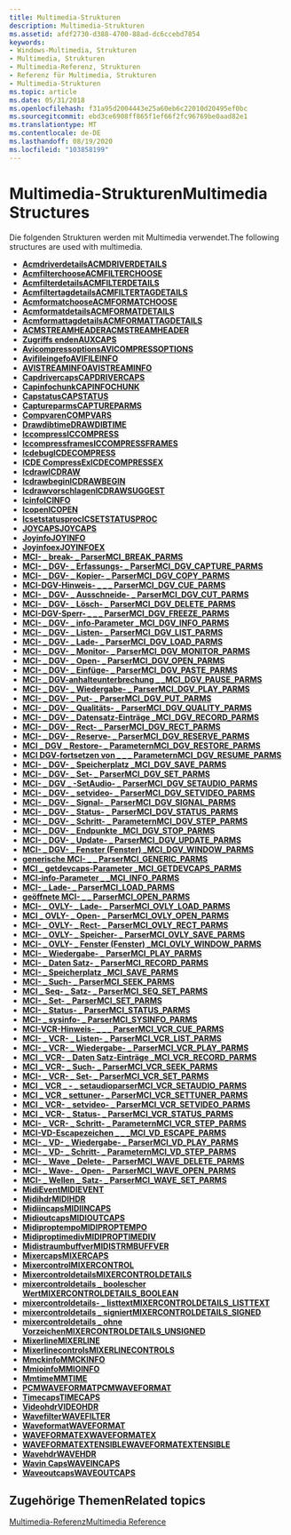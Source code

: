 ```yaml
---
title: Multimedia-Strukturen
description: Multimedia-Strukturen
ms.assetid: afdf2730-d388-4700-88ad-dc6ccebd7854
keywords:
- Windows-Multimedia, Strukturen
- Multimedia, Strukturen
- Multimedia-Referenz, Strukturen
- Referenz für Multimedia, Strukturen
- Multimedia-Strukturen
ms.topic: article
ms.date: 05/31/2018
ms.openlocfilehash: f31a95d2004443e25a60eb6c22010d20495ef0bc
ms.sourcegitcommit: ebd3ce6908ff865f1ef66f2fc96769be0aad82e1
ms.translationtype: MT
ms.contentlocale: de-DE
ms.lasthandoff: 08/19/2020
ms.locfileid: "103858199"
---
```

# <a name="multimedia-structures"></a><span data-ttu-id="46160-108">Multimedia-Strukturen</span><span class="sxs-lookup"><span data-stu-id="46160-108">Multimedia Structures</span></span>

<span data-ttu-id="46160-109">Die folgenden Strukturen werden mit Multimedia verwendet.</span><span class="sxs-lookup"><span data-stu-id="46160-109">The following structures are used with multimedia.</span></span>

-   [<span data-ttu-id="46160-110">**Acmdriverdetails**</span><span class="sxs-lookup"><span data-stu-id="46160-110">**ACMDRIVERDETAILS**</span></span>](/windows/win32/api/msacm/ns-msacm-acmdriverdetails)
-   [<span data-ttu-id="46160-111">**Acmfilterchoose**</span><span class="sxs-lookup"><span data-stu-id="46160-111">**ACMFILTERCHOOSE**</span></span>](/windows/win32/api/msacm/ns-msacm-acmfilterchoose)
-   [<span data-ttu-id="46160-112">**Acmfilterdetails**</span><span class="sxs-lookup"><span data-stu-id="46160-112">**ACMFILTERDETAILS**</span></span>](/windows/win32/api/msacm/ns-msacm-acmfilterdetails)
-   [<span data-ttu-id="46160-113">**Acmfiltertagdetails**</span><span class="sxs-lookup"><span data-stu-id="46160-113">**ACMFILTERTAGDETAILS**</span></span>](/windows/win32/api/msacm/ns-msacm-acmfiltertagdetails)
-   [<span data-ttu-id="46160-114">**Acmformatchoose**</span><span class="sxs-lookup"><span data-stu-id="46160-114">**ACMFORMATCHOOSE**</span></span>](/windows/win32/api/msacm/ns-msacm-acmformatchoose)
-   [<span data-ttu-id="46160-115">**Acmformatdetails**</span><span class="sxs-lookup"><span data-stu-id="46160-115">**ACMFORMATDETAILS**</span></span>](/windows/win32/api/msacm/ns-msacm-acmformatdetails)
-   [<span data-ttu-id="46160-116">**Acmformattagdetails**</span><span class="sxs-lookup"><span data-stu-id="46160-116">**ACMFORMATTAGDETAILS**</span></span>](/windows/win32/api/msacm/ns-msacm-acmformattagdetails)
-   [<span data-ttu-id="46160-117">**ACMSTREAMHEADER**</span><span class="sxs-lookup"><span data-stu-id="46160-117">**ACMSTREAMHEADER**</span></span>](/windows/win32/api/msacm/ns-msacm-acmstreamheader)
-   [<span data-ttu-id="46160-118">**Zugriffs enden**</span><span class="sxs-lookup"><span data-stu-id="46160-118">**AUXCAPS**</span></span>](/windows/win32/api/mmeapi/ns-mmeapi-auxcaps)
-   [<span data-ttu-id="46160-119">**Avicompressoptions**</span><span class="sxs-lookup"><span data-stu-id="46160-119">**AVICOMPRESSOPTIONS**</span></span>](/windows/desktop/api/Vfw/ns-vfw-avicompressoptions)
-   [<span data-ttu-id="46160-120">**Avifileingefo**</span><span class="sxs-lookup"><span data-stu-id="46160-120">**AVIFILEINFO**</span></span>](/windows/desktop/api/Vfw/ns-vfw-avifileinfoa)
-   [<span data-ttu-id="46160-121">**AVISTREAMINFO**</span><span class="sxs-lookup"><span data-stu-id="46160-121">**AVISTREAMINFO**</span></span>](/windows/desktop/api/Vfw/ns-vfw-avistreaminfoa)
-   [<span data-ttu-id="46160-122">**Capdrivercaps**</span><span class="sxs-lookup"><span data-stu-id="46160-122">**CAPDRIVERCAPS**</span></span>](/windows/win32/api/vfw/ns-vfw-capdrivercaps)
-   [<span data-ttu-id="46160-123">**Capinfochunk**</span><span class="sxs-lookup"><span data-stu-id="46160-123">**CAPINFOCHUNK**</span></span>](/windows/win32/api/vfw/ns-vfw-capinfochunk)
-   [<span data-ttu-id="46160-124">**Capstatus**</span><span class="sxs-lookup"><span data-stu-id="46160-124">**CAPSTATUS**</span></span>](/windows/win32/api/vfw/ns-vfw-capstatus)
-   [<span data-ttu-id="46160-125">**Captureparms**</span><span class="sxs-lookup"><span data-stu-id="46160-125">**CAPTUREPARMS**</span></span>](/windows/win32/api/vfw/ns-vfw-captureparms)
-   [<span data-ttu-id="46160-126">**Compvaren**</span><span class="sxs-lookup"><span data-stu-id="46160-126">**COMPVARS**</span></span>](/windows/desktop/api/Vfw/ns-vfw-compvars)
-   [<span data-ttu-id="46160-127">**Drawdibtime**</span><span class="sxs-lookup"><span data-stu-id="46160-127">**DRAWDIBTIME**</span></span>](/windows/desktop/api/Vfw/ns-vfw-drawdibtime)
-   [<span data-ttu-id="46160-128">**Iccompress**</span><span class="sxs-lookup"><span data-stu-id="46160-128">**ICCOMPRESS**</span></span>](/windows/desktop/api/Vfw/ns-vfw-iccompress)
-   [<span data-ttu-id="46160-129">**Iccompressframes**</span><span class="sxs-lookup"><span data-stu-id="46160-129">**ICCOMPRESSFRAMES**</span></span>](/windows/desktop/api/Vfw/ns-vfw-iccompressframes)
-   [<span data-ttu-id="46160-130">**Icdebug**</span><span class="sxs-lookup"><span data-stu-id="46160-130">**ICDECOMPRESS**</span></span>](/windows/desktop/api/Vfw/ns-vfw-icdecompress)
-   [<span data-ttu-id="46160-131">**ICDE CompressEx**</span><span class="sxs-lookup"><span data-stu-id="46160-131">**ICDECOMPRESSEX**</span></span>](/windows/desktop/api/Vfw/ns-vfw-icdecompressex)
-   [<span data-ttu-id="46160-132">**Icdraw**</span><span class="sxs-lookup"><span data-stu-id="46160-132">**ICDRAW**</span></span>](/windows/desktop/api/Vfw/ns-vfw-icdraw)
-   [<span data-ttu-id="46160-133">**Icdrawbegin**</span><span class="sxs-lookup"><span data-stu-id="46160-133">**ICDRAWBEGIN**</span></span>](/windows/desktop/api/Vfw/ns-vfw-icdrawbegin)
-   [<span data-ttu-id="46160-134">**Icdrawvorschlagen**</span><span class="sxs-lookup"><span data-stu-id="46160-134">**ICDRAWSUGGEST**</span></span>](/windows/desktop/api/Vfw/ns-vfw-icdrawsuggest)
-   [<span data-ttu-id="46160-135">**Icinfo**</span><span class="sxs-lookup"><span data-stu-id="46160-135">**ICINFO**</span></span>](/windows/desktop/api/Vfw/ns-vfw-icinfo)
-   [<span data-ttu-id="46160-136">**Icopen**</span><span class="sxs-lookup"><span data-stu-id="46160-136">**ICOPEN**</span></span>](/windows/desktop/api/Vfw/ns-vfw-icopen)
-   [<span data-ttu-id="46160-137">**Icsetstatusproc**</span><span class="sxs-lookup"><span data-stu-id="46160-137">**ICSETSTATUSPROC**</span></span>](/windows/desktop/api/Vfw/ns-vfw-icsetstatusproc)
-   [<span data-ttu-id="46160-138">**JOYCAPS**</span><span class="sxs-lookup"><span data-stu-id="46160-138">**JOYCAPS**</span></span>](/windows/win32/api/joystickapi/ns-joystickapi-joycaps)
-   [<span data-ttu-id="46160-139">**Joyinfo**</span><span class="sxs-lookup"><span data-stu-id="46160-139">**JOYINFO**</span></span>](/windows/win32/api/joystickapi/ns-joystickapi-joyinfo)
-   [<span data-ttu-id="46160-140">**Joyinfoex**</span><span class="sxs-lookup"><span data-stu-id="46160-140">**JOYINFOEX**</span></span>](/windows/win32/api/joystickapi/ns-joystickapi-joyinfoex)
-   [<span data-ttu-id="46160-141">**MCI- \_ break- \_ Parser**</span><span class="sxs-lookup"><span data-stu-id="46160-141">**MCI\_BREAK\_PARMS**</span></span>](mci-break-parms.md)
-   [<span data-ttu-id="46160-142">**MCI- \_ DGV- \_ Erfassungs- \_ Parser**</span><span class="sxs-lookup"><span data-stu-id="46160-142">**MCI\_DGV\_CAPTURE\_PARMS**</span></span>](/windows/desktop/api/Digitalv/ns-digitalv-mci_dgv_capture_parmsa)
-   [<span data-ttu-id="46160-143">**MCI- \_ DGV- \_ Kopier- \_ Parser**</span><span class="sxs-lookup"><span data-stu-id="46160-143">**MCI\_DGV\_COPY\_PARMS**</span></span>](/windows/desktop/api/Digitalv/ns-digitalv-mci_dgv_copy_parms)
-   [<span data-ttu-id="46160-144">**MCI-DGV-Hinweis- \_ \_ \_ Parser**</span><span class="sxs-lookup"><span data-stu-id="46160-144">**MCI\_DGV\_CUE\_PARMS**</span></span>](/windows/desktop/api/Digitalv/ns-digitalv-mci_dgv_cue_parms)
-   [<span data-ttu-id="46160-145">**MCI- \_ DGV- \_ Ausschneide- \_ Parser**</span><span class="sxs-lookup"><span data-stu-id="46160-145">**MCI\_DGV\_CUT\_PARMS**</span></span>](/windows/desktop/api/Digitalv/ns-digitalv-mci_dgv_cut_parms)
-   [<span data-ttu-id="46160-146">**MCI- \_ DGV- \_ Lösch- \_ Parser**</span><span class="sxs-lookup"><span data-stu-id="46160-146">**MCI\_DGV\_DELETE\_PARMS**</span></span>](/windows/desktop/api/Digitalv/ns-digitalv-mci_dgv_delete_parms)
-   [<span data-ttu-id="46160-147">**MCI-DGV-Sperr- \_ \_ \_ Parser**</span><span class="sxs-lookup"><span data-stu-id="46160-147">**MCI\_DGV\_FREEZE\_PARMS**</span></span>](/windows/desktop/api/Digitalv/ns-digitalv-mci_dgv_rect_parms)
-   [<span data-ttu-id="46160-148">**MCI- \_ DGV- \_ info-Parameter \_**</span><span class="sxs-lookup"><span data-stu-id="46160-148">**MCI\_DGV\_INFO\_PARMS**</span></span>](/windows/desktop/api/Digitalv/ns-digitalv-mci_dgv_info_parmsa)
-   [<span data-ttu-id="46160-149">**MCI- \_ DGV- \_ Listen- \_ Parser**</span><span class="sxs-lookup"><span data-stu-id="46160-149">**MCI\_DGV\_LIST\_PARMS**</span></span>](/windows/desktop/api/Digitalv/ns-digitalv-mci_dgv_list_parmsa)
-   <span data-ttu-id="46160-150">[**MCI- \_ DGV- \_ Lade- \_ Parser**](/previous-versions//dd743391(v=vs.85))</span><span class="sxs-lookup"><span data-stu-id="46160-150">[**MCI\_DGV\_LOAD\_PARMS**](/previous-versions//dd743391(v=vs.85))</span></span>
-   [<span data-ttu-id="46160-151">**MCI- \_ DGV- \_ Monitor- \_ Parser**</span><span class="sxs-lookup"><span data-stu-id="46160-151">**MCI\_DGV\_MONITOR\_PARMS**</span></span>](/windows/desktop/api/Digitalv/ns-digitalv-mci_dgv_monitor_parms)
-   [<span data-ttu-id="46160-152">**MCI- \_ DGV- \_ Open- \_ Parser**</span><span class="sxs-lookup"><span data-stu-id="46160-152">**MCI\_DGV\_OPEN\_PARMS**</span></span>](/windows/desktop/api/Digitalv/ns-digitalv-mci_dgv_open_parmsa)
-   [<span data-ttu-id="46160-153">**MCI- \_ DGV- \_ Einfüge- \_ Parser**</span><span class="sxs-lookup"><span data-stu-id="46160-153">**MCI\_DGV\_PASTE\_PARMS**</span></span>](/windows/desktop/api/Digitalv/ns-digitalv-mci_dgv_paste_parms)
-   <span data-ttu-id="46160-154">[**MCI- \_ DGV-anhalteunterbrechung \_ \_**](/previous-versions//dd743395(v=vs.85))</span><span class="sxs-lookup"><span data-stu-id="46160-154">[**MCI\_DGV\_PAUSE\_PARMS**](/previous-versions//dd743395(v=vs.85))</span></span>
-   <span data-ttu-id="46160-155">[**MCI- \_ DGV- \_ Wiedergabe- \_ Parser**](/previous-versions//dd743396(v=vs.85))</span><span class="sxs-lookup"><span data-stu-id="46160-155">[**MCI\_DGV\_PLAY\_PARMS**](/previous-versions//dd743396(v=vs.85))</span></span>
-   <span data-ttu-id="46160-156">[**MCI- \_ DGV- \_ Put- \_ Parser**](/previous-versions//dd743397(v=vs.85))</span><span class="sxs-lookup"><span data-stu-id="46160-156">[**MCI\_DGV\_PUT\_PARMS**](/previous-versions//dd743397(v=vs.85))</span></span>
-   [<span data-ttu-id="46160-157">**MCI- \_ DGV- \_ Qualitäts- \_ Parser**</span><span class="sxs-lookup"><span data-stu-id="46160-157">**MCI\_DGV\_QUALITY\_PARMS**</span></span>](/windows/desktop/api/Digitalv/ns-digitalv-mci_dgv_quality_parmsa)
-   [<span data-ttu-id="46160-158">**MCI- \_ DGV- \_ Datensatz-Einträge \_**</span><span class="sxs-lookup"><span data-stu-id="46160-158">**MCI\_DGV\_RECORD\_PARMS**</span></span>](/windows/desktop/api/Digitalv/ns-digitalv-mci_dgv_record_parms)
-   [<span data-ttu-id="46160-159">**MCI- \_ DGV- \_ Rect- \_ Parser**</span><span class="sxs-lookup"><span data-stu-id="46160-159">**MCI\_DGV\_RECT\_PARMS**</span></span>](/windows/win32/api/digitalv/ns-digitalv-mci_dgv_rect_parms)
-   [<span data-ttu-id="46160-160">**MCI- \_ DGV- \_ Reserve- \_ Parser**</span><span class="sxs-lookup"><span data-stu-id="46160-160">**MCI\_DGV\_RESERVE\_PARMS**</span></span>](/windows/desktop/api/Digitalv/ns-digitalv-mci_dgv_reserve_parmsa)
-   [<span data-ttu-id="46160-161">**MCI \_ DGV \_ Restore- \_ Parametern**</span><span class="sxs-lookup"><span data-stu-id="46160-161">**MCI\_DGV\_RESTORE\_PARMS**</span></span>](/windows/desktop/api/Digitalv/ns-digitalv-mci_dgv_restore_parmsa)
-   <span data-ttu-id="46160-162">[**MCI DGV-fortsetzen von \_ \_ \_ Parametern**](/previous-versions//dd743403(v=vs.85))</span><span class="sxs-lookup"><span data-stu-id="46160-162">[**MCI\_DGV\_RESUME\_PARMS**](/previous-versions//dd743403(v=vs.85))</span></span>
-   [<span data-ttu-id="46160-163">**MCI- \_ DGV- \_ Speicherplatz \_**</span><span class="sxs-lookup"><span data-stu-id="46160-163">**MCI\_DGV\_SAVE\_PARMS**</span></span>](/windows/desktop/api/Digitalv/ns-digitalv-mci_dgv_save_parmsa)
-   [<span data-ttu-id="46160-164">**MCI- \_ DGV- \_ Set- \_ Parser**</span><span class="sxs-lookup"><span data-stu-id="46160-164">**MCI\_DGV\_SET\_PARMS**</span></span>](/windows/desktop/api/Digitalv/ns-digitalv-mci_dgv_set_parms)
-   [<span data-ttu-id="46160-165">**MCI- \_ DGV \_ -SetAudio- \_ Parser**</span><span class="sxs-lookup"><span data-stu-id="46160-165">**MCI\_DGV\_SETAUDIO\_PARMS**</span></span>](/windows/desktop/api/Digitalv/ns-digitalv-mci_dgv_setaudio_parmsa)
-   [<span data-ttu-id="46160-166">**MCI- \_ DGV- \_ setvideo- \_ Parser**</span><span class="sxs-lookup"><span data-stu-id="46160-166">**MCI\_DGV\_SETVIDEO\_PARMS**</span></span>](/windows/desktop/api/Digitalv/ns-digitalv-mci_dgv_setvideo_parmsa)
-   [<span data-ttu-id="46160-167">**MCI- \_ DGV- \_ Signal- \_ Parser**</span><span class="sxs-lookup"><span data-stu-id="46160-167">**MCI\_DGV\_SIGNAL\_PARMS**</span></span>](/windows/desktop/api/Digitalv/ns-digitalv-mci_dgv_signal_parms)
-   [<span data-ttu-id="46160-168">**MCI- \_ DGV- \_ Status- \_ Parser**</span><span class="sxs-lookup"><span data-stu-id="46160-168">**MCI\_DGV\_STATUS\_PARMS**</span></span>](/windows/desktop/api/Digitalv/ns-digitalv-mci_dgv_status_parmsa)
-   [<span data-ttu-id="46160-169">**MCI- \_ DGV- \_ Schritt- \_ Parametern**</span><span class="sxs-lookup"><span data-stu-id="46160-169">**MCI\_DGV\_STEP\_PARMS**</span></span>](/windows/desktop/api/Digitalv/ns-digitalv-mci_dgv_step_parms)
-   <span data-ttu-id="46160-170">[**MCI- \_ DGV- \_ Endpunkte \_**](/previous-versions//dd743411(v=vs.85))</span><span class="sxs-lookup"><span data-stu-id="46160-170">[**MCI\_DGV\_STOP\_PARMS**](/previous-versions//dd743411(v=vs.85))</span></span>
-   [<span data-ttu-id="46160-171">**MCI- \_ DGV- \_ Update- \_ Parser**</span><span class="sxs-lookup"><span data-stu-id="46160-171">**MCI\_DGV\_UPDATE\_PARMS**</span></span>](/windows/desktop/api/Digitalv/ns-digitalv-mci_dgv_update_parms)
-   [<span data-ttu-id="46160-172">**MCI- \_ DGV- \_ Fenster (Fenster) \_**</span><span class="sxs-lookup"><span data-stu-id="46160-172">**MCI\_DGV\_WINDOW\_PARMS**</span></span>](/windows/desktop/api/Digitalv/ns-digitalv-mci_dgv_window_parmsa)
-   [<span data-ttu-id="46160-173">**generische MCI- \_ \_ Parser**</span><span class="sxs-lookup"><span data-stu-id="46160-173">**MCI\_GENERIC\_PARMS**</span></span>](mci-generic-parms.md)
-   [<span data-ttu-id="46160-174">**MCI \_ getdevcaps-Parameter \_**</span><span class="sxs-lookup"><span data-stu-id="46160-174">**MCI\_GETDEVCAPS\_PARMS**</span></span>](mci-getdevcaps-parms.md)
-   [<span data-ttu-id="46160-175">**MCI-info-Parameter \_ \_**</span><span class="sxs-lookup"><span data-stu-id="46160-175">**MCI\_INFO\_PARMS**</span></span>](mci-info-parms.md)
-   [<span data-ttu-id="46160-176">**MCI- \_ Lade- \_ Parser**</span><span class="sxs-lookup"><span data-stu-id="46160-176">**MCI\_LOAD\_PARMS**</span></span>](mci-load-parms.md)
-   [<span data-ttu-id="46160-177">**geöffnete MCI- \_ \_ Parser**</span><span class="sxs-lookup"><span data-stu-id="46160-177">**MCI\_OPEN\_PARMS**</span></span>](mci-open-parms.md)
-   [<span data-ttu-id="46160-178">**MCI- \_ OVLY- \_ Lade- \_ Parser**</span><span class="sxs-lookup"><span data-stu-id="46160-178">**MCI\_OVLY\_LOAD\_PARMS**</span></span>](mci-ovly-load-parms.md)
-   [<span data-ttu-id="46160-179">**MCI \_ OVLY- \_ Open- \_ Parser**</span><span class="sxs-lookup"><span data-stu-id="46160-179">**MCI\_OVLY\_OPEN\_PARMS**</span></span>](mci-ovly-open-parms.md)
-   [<span data-ttu-id="46160-180">**MCI- \_ OVLY- \_ Rect- \_ Parser**</span><span class="sxs-lookup"><span data-stu-id="46160-180">**MCI\_OVLY\_RECT\_PARMS**</span></span>](mci-ovly-rect-parms.md)
-   <span data-ttu-id="46160-181">[**MCI- \_ OVLY- \_ Speicher- \_ Parser**](/previous-versions//dd743447(v=vs.85))</span><span class="sxs-lookup"><span data-stu-id="46160-181">[**MCI\_OVLY\_SAVE\_PARMS**](/previous-versions//dd743447(v=vs.85))</span></span>
-   [<span data-ttu-id="46160-182">**MCI- \_ OVLY- \_ Fenster (Fenster) \_**</span><span class="sxs-lookup"><span data-stu-id="46160-182">**MCI\_OVLY\_WINDOW\_PARMS**</span></span>](mci-ovly-window-parms.md)
-   [<span data-ttu-id="46160-183">**MCI- \_ Wiedergabe- \_ Parser**</span><span class="sxs-lookup"><span data-stu-id="46160-183">**MCI\_PLAY\_PARMS**</span></span>](mci-play-parms.md)
-   [<span data-ttu-id="46160-184">**MCI- \_ Daten Satz- \_ Parser**</span><span class="sxs-lookup"><span data-stu-id="46160-184">**MCI\_RECORD\_PARMS**</span></span>](mci-record-parms.md)
-   [<span data-ttu-id="46160-185">**MCI- \_ Speicherplatz \_**</span><span class="sxs-lookup"><span data-stu-id="46160-185">**MCI\_SAVE\_PARMS**</span></span>](mci-save-parms.md)
-   [<span data-ttu-id="46160-186">**MCI- \_ Such- \_ Parser**</span><span class="sxs-lookup"><span data-stu-id="46160-186">**MCI\_SEEK\_PARMS**</span></span>](mci-seek-parms.md)
-   [<span data-ttu-id="46160-187">**MCI \_ Seq- \_ Satz- \_ Parser**</span><span class="sxs-lookup"><span data-stu-id="46160-187">**MCI\_SEQ\_SET\_PARMS**</span></span>](mci-seq-set-parms.md)
-   [<span data-ttu-id="46160-188">**MCI- \_ Set- \_ Parser**</span><span class="sxs-lookup"><span data-stu-id="46160-188">**MCI\_SET\_PARMS**</span></span>](mci-set-parms.md)
-   [<span data-ttu-id="46160-189">**MCI- \_ Status- \_ Parser**</span><span class="sxs-lookup"><span data-stu-id="46160-189">**MCI\_STATUS\_PARMS**</span></span>](mci-status-parms.md)
-   [<span data-ttu-id="46160-190">**MCI- \_ sysinfo- \_ Parser**</span><span class="sxs-lookup"><span data-stu-id="46160-190">**MCI\_SYSINFO\_PARMS**</span></span>](mci-sysinfo-parms.md)
-   [<span data-ttu-id="46160-191">**MCI-VCR-Hinweis- \_ \_ \_ Parser**</span><span class="sxs-lookup"><span data-stu-id="46160-191">**MCI\_VCR\_CUE\_PARMS**</span></span>](mci-vcr-cue-parms.md)
-   [<span data-ttu-id="46160-192">**MCI- \_ VCR- \_ Listen- \_ Parser**</span><span class="sxs-lookup"><span data-stu-id="46160-192">**MCI\_VCR\_LIST\_PARMS**</span></span>](mci-vcr-list-parms.md)
-   [<span data-ttu-id="46160-193">**MCI- \_ VCR- \_ Wiedergabe- \_ Parser**</span><span class="sxs-lookup"><span data-stu-id="46160-193">**MCI\_VCR\_PLAY\_PARMS**</span></span>](mci-vcr-play-parms.md)
-   [<span data-ttu-id="46160-194">**MCI \_ VCR- \_ Daten Satz-Einträge \_**</span><span class="sxs-lookup"><span data-stu-id="46160-194">**MCI\_VCR\_RECORD\_PARMS**</span></span>](mci-vcr-record-parms.md)
-   [<span data-ttu-id="46160-195">**MCI \_ VCR- \_ Such- \_ Parser**</span><span class="sxs-lookup"><span data-stu-id="46160-195">**MCI\_VCR\_SEEK\_PARMS**</span></span>](mci-vcr-seek-parms.md)
-   [<span data-ttu-id="46160-196">**MCI- \_ VCR- \_ Set- \_ Parser**</span><span class="sxs-lookup"><span data-stu-id="46160-196">**MCI\_VCR\_SET\_PARMS**</span></span>](mci-vcr-set-parms.md)
-   [<span data-ttu-id="46160-197">**MCI \_ VCR \_ - \_ setaudioparser**</span><span class="sxs-lookup"><span data-stu-id="46160-197">**MCI\_VCR\_SETAUDIO\_PARMS**</span></span>](mci-vcr-setaudio-parms.md)
-   [<span data-ttu-id="46160-198">**MCI \_ VCR \_ settuner- \_ Parser**</span><span class="sxs-lookup"><span data-stu-id="46160-198">**MCI\_VCR\_SETTUNER\_PARMS**</span></span>](mci-vcr-settuner-parms.md)
-   [<span data-ttu-id="46160-199">**MCI \_ VCR- \_ setvideo- \_ Parser**</span><span class="sxs-lookup"><span data-stu-id="46160-199">**MCI\_VCR\_SETVIDEO\_PARMS**</span></span>](mci-vcr-setvideo-parms.md)
-   [<span data-ttu-id="46160-200">**MCI \_ VCR- \_ Status- \_ Parser**</span><span class="sxs-lookup"><span data-stu-id="46160-200">**MCI\_VCR\_STATUS\_PARMS**</span></span>](mci-vcr-status-parms.md)
-   [<span data-ttu-id="46160-201">**MCI- \_ VCR- \_ Schritt- \_ Parametern**</span><span class="sxs-lookup"><span data-stu-id="46160-201">**MCI\_VCR\_STEP\_PARMS**</span></span>](mci-vcr-step-parms.md)
-   [<span data-ttu-id="46160-202">**MCI-VD-Escapezeichen \_ \_ \_**</span><span class="sxs-lookup"><span data-stu-id="46160-202">**MCI\_VD\_ESCAPE\_PARMS**</span></span>](mci-vd-escape-parms.md)
-   [<span data-ttu-id="46160-203">**MCI- \_ VD- \_ Wiedergabe- \_ Parser**</span><span class="sxs-lookup"><span data-stu-id="46160-203">**MCI\_VD\_PLAY\_PARMS**</span></span>](mci-vd-play-parms.md)
-   [<span data-ttu-id="46160-204">**MCI- \_ VD- \_ Schritt- \_ Parametern**</span><span class="sxs-lookup"><span data-stu-id="46160-204">**MCI\_VD\_STEP\_PARMS**</span></span>](mci-vd-step-parms.md)
-   [<span data-ttu-id="46160-205">**MCI- \_ Wave \_ Delete- \_ Parser**</span><span class="sxs-lookup"><span data-stu-id="46160-205">**MCI\_WAVE\_DELETE\_PARMS**</span></span>](mci-wave-delete-parms.md)
-   [<span data-ttu-id="46160-206">**MCI- \_ Wave- \_ Open- \_ Parser**</span><span class="sxs-lookup"><span data-stu-id="46160-206">**MCI\_WAVE\_OPEN\_PARMS**</span></span>](mci-wave-open-parms.md)
-   [<span data-ttu-id="46160-207">**MCI- \_ Wellen \_ Satz- \_ Parser**</span><span class="sxs-lookup"><span data-stu-id="46160-207">**MCI\_WAVE\_SET\_PARMS**</span></span>](mci-wave-set-parms.md)
-   [<span data-ttu-id="46160-208">**MidiEvent**</span><span class="sxs-lookup"><span data-stu-id="46160-208">**MIDIEVENT**</span></span>](/windows/win32/api/mmeapi/ns-mmeapi-midievent)
-   [<span data-ttu-id="46160-209">**Midihdr**</span><span class="sxs-lookup"><span data-stu-id="46160-209">**MIDIHDR**</span></span>](/windows/win32/api/mmeapi/ns-mmeapi-midihdr)
-   [<span data-ttu-id="46160-210">**Midiincaps**</span><span class="sxs-lookup"><span data-stu-id="46160-210">**MIDIINCAPS**</span></span>](/windows/win32/api/mmeapi/ns-mmeapi-midiincaps)
-   [<span data-ttu-id="46160-211">**Midioutcaps**</span><span class="sxs-lookup"><span data-stu-id="46160-211">**MIDIOUTCAPS**</span></span>](/windows/win32/api/mmeapi/ns-mmeapi-midioutcaps)
-   [<span data-ttu-id="46160-212">**Midiproptempo**</span><span class="sxs-lookup"><span data-stu-id="46160-212">**MIDIPROPTEMPO**</span></span>](/windows/win32/api/mmeapi/ns-mmeapi-midiproptempo)
-   [<span data-ttu-id="46160-213">**Midiproptimediv**</span><span class="sxs-lookup"><span data-stu-id="46160-213">**MIDIPROPTIMEDIV**</span></span>](/windows/win32/api/mmeapi/ns-mmeapi-midiproptimediv)
-   [<span data-ttu-id="46160-214">**Midistraumbuffver**</span><span class="sxs-lookup"><span data-stu-id="46160-214">**MIDISTRMBUFFVER**</span></span>](/windows/win32/api/mmeapi/ns-mmeapi-midistrmbuffver)
-   [<span data-ttu-id="46160-215">**Mixercaps**</span><span class="sxs-lookup"><span data-stu-id="46160-215">**MIXERCAPS**</span></span>](/windows/win32/api/mmeapi/ns-mmeapi-mixercaps)
-   [<span data-ttu-id="46160-216">**Mixercontrol**</span><span class="sxs-lookup"><span data-stu-id="46160-216">**MIXERCONTROL**</span></span>](/windows/win32/api/mmeapi/ns-mmeapi-mixercontrol)
-   [<span data-ttu-id="46160-217">**Mixercontroldetails**</span><span class="sxs-lookup"><span data-stu-id="46160-217">**MIXERCONTROLDETAILS**</span></span>](/windows/win32/api/mmeapi/ns-mmeapi-mixercontroldetails_listtexta)
-   <span data-ttu-id="46160-218">[**mixercontroldetails \_ boolescher Wert**](/previous-versions//dd757295(v=vs.85))</span><span class="sxs-lookup"><span data-stu-id="46160-218">[**MIXERCONTROLDETAILS\_BOOLEAN**](/previous-versions//dd757295(v=vs.85))</span></span>
-   <span data-ttu-id="46160-219">[**mixercontroldetails- \_ listtext**](/previous-versions//dd757296(v=vs.85))</span><span class="sxs-lookup"><span data-stu-id="46160-219">[**MIXERCONTROLDETAILS\_LISTTEXT**](/previous-versions//dd757296(v=vs.85))</span></span>
-   <span data-ttu-id="46160-220">[**mixercontroldetails \_ signiert**](/previous-versions//dd757297(v=vs.85))</span><span class="sxs-lookup"><span data-stu-id="46160-220">[**MIXERCONTROLDETAILS\_SIGNED**](/previous-versions//dd757297(v=vs.85))</span></span>
-   <span data-ttu-id="46160-221">[**mixercontroldetails \_ ohne Vorzeichen**](/previous-versions//dd757298(v=vs.85))</span><span class="sxs-lookup"><span data-stu-id="46160-221">[**MIXERCONTROLDETAILS\_UNSIGNED**](/previous-versions//dd757298(v=vs.85))</span></span>
-   [<span data-ttu-id="46160-222">**Mixerline**</span><span class="sxs-lookup"><span data-stu-id="46160-222">**MIXERLINE**</span></span>](/windows/win32/api/mmeapi/ns-mmeapi-mixerline)
-   [<span data-ttu-id="46160-223">**Mixerlinecontrols**</span><span class="sxs-lookup"><span data-stu-id="46160-223">**MIXERLINECONTROLS**</span></span>](/windows/win32/api/mmeapi/ns-mmeapi-mixerlinecontrols)
-   [<span data-ttu-id="46160-224">**Mmckinfo**</span><span class="sxs-lookup"><span data-stu-id="46160-224">**MMCKINFO**</span></span>](/windows/win32/api/mmiscapi/ns-mmiscapi-mmckinfo)
-   <span data-ttu-id="46160-225">[**Mmioinfo**](/previous-versions//dd757322(v=vs.85))</span><span class="sxs-lookup"><span data-stu-id="46160-225">[**MMIOINFO**](/previous-versions//dd757322(v=vs.85))</span></span>
-   <span data-ttu-id="46160-226">[**Mmtime**](/previous-versions//dd757347(v=vs.85))</span><span class="sxs-lookup"><span data-stu-id="46160-226">[**MMTIME**](/previous-versions//dd757347(v=vs.85))</span></span>
-   [<span data-ttu-id="46160-227">**PCMWAVEFORMAT**</span><span class="sxs-lookup"><span data-stu-id="46160-227">**PCMWAVEFORMAT**</span></span>](/windows/win32/api/mmreg/ns-mmreg-pcmwaveformat)
-   [<span data-ttu-id="46160-228">**Timecaps**</span><span class="sxs-lookup"><span data-stu-id="46160-228">**TIMECAPS**</span></span>](/windows/desktop/api/TimeAPI/ns-timeapi-timecaps)
-   [<span data-ttu-id="46160-229">**Videohdr**</span><span class="sxs-lookup"><span data-stu-id="46160-229">**VIDEOHDR**</span></span>](/windows/desktop/api/Vfw/ns-vfw-videohdr)
-   [<span data-ttu-id="46160-230">**Wavefilter**</span><span class="sxs-lookup"><span data-stu-id="46160-230">**WAVEFILTER**</span></span>](/windows/desktop/api/Mmreg/ns-mmreg-wavefilter)
-   [<span data-ttu-id="46160-231">**Waveformat**</span><span class="sxs-lookup"><span data-stu-id="46160-231">**WAVEFORMAT**</span></span>](/windows/win32/api/mmreg/ns-mmreg-waveformat)
-   [<span data-ttu-id="46160-232">**WAVEFORMATEX**</span><span class="sxs-lookup"><span data-stu-id="46160-232">**WAVEFORMATEX**</span></span>](/windows/win32/api/mmeapi/ns-mmeapi-waveformatex)
-   [<span data-ttu-id="46160-233">**WAVEFORMATEXTENSIBLE**</span><span class="sxs-lookup"><span data-stu-id="46160-233">**WAVEFORMATEXTENSIBLE**</span></span>](/windows/win32/api/mmreg/ns-mmreg-waveformatextensible)
-   [<span data-ttu-id="46160-234">**Wavehdr**</span><span class="sxs-lookup"><span data-stu-id="46160-234">**WAVEHDR**</span></span>](/windows/win32/api/mmeapi/ns-mmeapi-wavehdr)
-   [<span data-ttu-id="46160-235">**Wavin Caps**</span><span class="sxs-lookup"><span data-stu-id="46160-235">**WAVEINCAPS**</span></span>](/windows/win32/api/mmeapi/ns-mmeapi-waveincaps)
-   [<span data-ttu-id="46160-236">**Waveoutcaps**</span><span class="sxs-lookup"><span data-stu-id="46160-236">**WAVEOUTCAPS**</span></span>](/windows/win32/api/mmeapi/ns-mmeapi-waveoutcaps)

## <a name="related-topics"></a><span data-ttu-id="46160-237">Zugehörige Themen</span><span class="sxs-lookup"><span data-stu-id="46160-237">Related topics</span></span>

<dl> <dt>

[<span data-ttu-id="46160-238">Multimedia-Referenz</span><span class="sxs-lookup"><span data-stu-id="46160-238">Multimedia Reference</span></span>](multimedia-reference.md)
</dt> </dl>

 

 